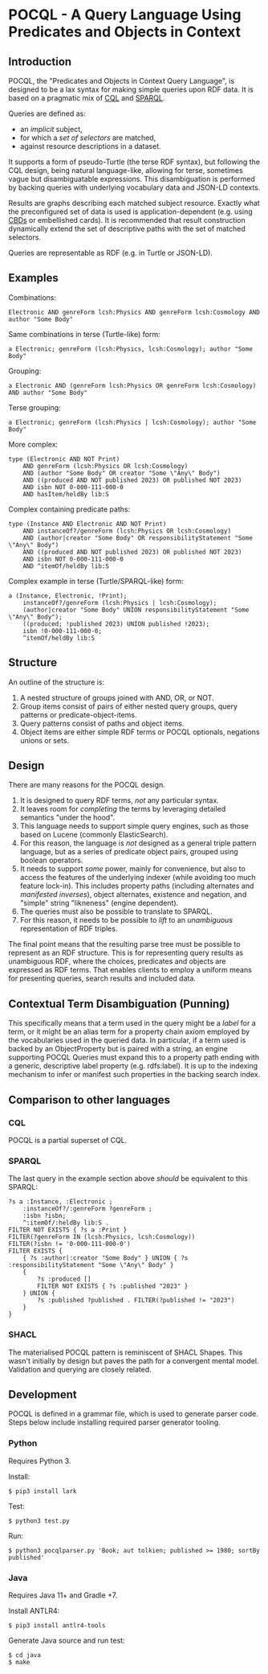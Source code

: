 # POCQL - A Query Language Using Predicates and Objects in Context

## Introduction

POCQL, the "Predicates and Objects in Context Query Language", is designed to be a lax syntax for making simple queries upon RDF data. It is based on a pragmatic mix of [CQL](https://www.loc.gov/standards/sru/cql/spec.html) and [SPARQL](https://www.w3.org/TR/sparql11-query/).

Queries are defined as:

- an *implicit* subject,
- for which a *set of selectors* are matched,
- against resource descriptions in a dataset.

It supports a form of pseudo-Turtle (the terse RDF syntax), but following the CQL design, being natural language-like, allowing for terse, sometimes vague but disambiguatable expressions. This disambiguation is performed by backing queries with underlying vocabulary data and JSON-LD contexts.

Results are graphs describing each matched subject resource. Exactly what the preconfigured set of data is used is application-dependent (e.g. using [CBDs](https://www.w3.org/submissions/CBD/) or embellished cards). It is recommended that result construction dynamically extend the set of descriptive paths with the set of matched selectors.

Queries are representable as RDF (e.g. in Turtle or JSON-LD).

## Examples

Combinations:

    Electronic AND genreForm lcsh:Physics AND genreForm lcsh:Cosmology AND author "Some Body"

Same combinations in terse (Turtle-like) form:

    a Electronic; genreForm (lcsh:Physics, lcsh:Cosmology); author "Some Body"

Grouping:

    a Electronic AND (genreForm lcsh:Physics OR genreForm lcsh:Cosmology) AND author "Some Body"

Terse grouping:

    a Electronic; genreForm (lcsh:Physics | lcsh:Cosmology); author "Some Body"

More complex:

    type (Electronic AND NOT Print)
        AND genreForm (lcsh:Physics OR lcsh:Cosmology)
        AND (author "Some Body" OR creator "Some \"Any\" Body")
        AND ((produced AND NOT published 2023) OR published NOT 2023)
        AND isbn NOT 0-000-111-000-0
        AND hasItem/heldBy lib:S

Complex containing predicate paths:

    type (Instance AND Electronic AND NOT Print)
        AND instanceOf?/genreForm (lcsh:Physics OR lcsh:Cosmology)
        AND (author|creator "Some Body" OR responsibilityStatement "Some \"Any\" Body")
        AND ((produced AND NOT published 2023) OR published NOT 2023)
        AND isbn NOT 0-000-111-000-0
        AND ^itemOf/heldBy lib:S

Complex example in terse (Turtle/SPARQL-like) form:

    a (Instance, Electronic, !Print);
        instanceOf?/genreForm (lcsh:Physics | lcsh:Cosmology);
        (author|creator "Some Body" UNION responsibilityStatement "Some \"Any\" Body");
        ((produced; !published 2023) UNION published !2023);
        isbn !0-000-111-000-0;
        ^itemOf/heldBy lib:S

## Structure

An outline of the structure is:

1. A nested structure of groups joined with AND, OR, or NOT.
2. Group items consist of pairs of either nested query groups, query patterns or predicate-object-items.
3. Query patterns consist of paths and object items.
4. Object items are either simple RDF terms or POCQL optionals, negations unions or sets.

## Design

There are many reasons for the POCQL design.

1. It is designed to query RDF terms, *not* any particular syntax.
2. It leaves room for *completing* the terms by leveraging detailed semantics "under the hood".
3. This language needs to support simple query engines, such as those based on Lucene (commonly ElasticSearch).
4. For this reason, the language is *not* designed as a general triple pattern language, but as a series of predicate object pairs, grouped using boolean operators.
5. It needs to support *some* power, mainly for convenience, but also to access the features of the underlying indexer (while avoiding too much feature lock-in). This includes property paths (including alternates and *manifested inverses*), object alternates, existence and negation, and "simple" string "likneness" (engine dependent).
6. The queries must also be possible to translate to SPARQL.
7. For this reason, it needs to be possible to *lift* to an *unambiguous* representation of RDF triples.

The final point means that the resulting parse tree must be possible to represent as an RDF structure. This is for representing query results as unambiguous RDF, where the choices, predicates and objects are expressed as RDF terms. That enables clients to employ a uniform means for presenting queries, search results and included data.

## Contextual Term Disambiguation (Punning)

This specifically means that a term used in the query might be a *label* for a term, or it might be an alias term for a property chain axiom employed by the vocabularies used in the queried data. In particular, if a term used is backed by an ObjectProperty but is paired with a string, an engine supporting POCQL Queries must expand this to a property path ending with a generic, descriptive label property (e.g. rdfs:label). It is up to the indexing mechanism to infer or manifest such properties in the backing search index.

## Comparison to other languages

### CQL

POCQL is a partial superset of CQL.

### SPARQL

The last query in the example section above *should* be equivalent to this SPARQL:

    ?s a :Instance, :Electronic ;
        :instanceOf?/:genreForm ?genreForm ;
        :isbn ?isbn;
        ^:itemOf/:heldBy lib:S .
    FILTER NOT EXISTS { ?s a :Print }
    FILTER(?genreForm IN (lcsh:Physics, lcsh:Cosmology))
    FILTER(?isbn != '0-000-111-000-0')
    FILTER EXISTS {
        { ?s :author|:creator "Some Body" } UNION { ?s :responsibilityStatement "Some \"Any\" Body" }
        {
            ?s :produced []
            FILTER NOT EXISTS { ?s :published "2023" }
        } UNION {
            ?s :published ?published . FILTER(?published != "2023")
        }
    }

### SHACL

The materialised POCQL pattern is reminiscent of SHACL Shapes. This wasn't initially by design but paves the path for a convergent mental model. Validation and querying are closely related.

## Development

POCQL is defined in a grammar file, which is used to generate parser code. Steps below include installing required parser generator tooling.

### Python

Requires Python 3.

Install:

    $ pip3 install lark

Test:

    $ python3 test.py

Run:

    $ python3 pocqlparser.py 'Book; aut tolkien; published >= 1980; sortBy published'

### Java

Requires Java 11+ and Gradle +7.

Install ANTLR4:

    $ pip3 install antlr4-tools

Generate Java source and run test:

    $ cd java
    $ make
